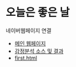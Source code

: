 # 오늘은 좋은 날

네이버웹페이지 연결

* [메인 웹페이지](https://luzaina.github.io/00_TEST/)
* [감정분석 소스 및 결과](https://luzaina.github.io/00_TEST/난민유튜브댓글분석-샘플1.html)
* [first.html](https://luzaina.github.io/00_TEST/first.html)
